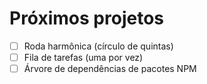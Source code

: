 # Próximos projetos

- [ ] Roda harmônica (círculo de quintas)
- [ ] Fila de tarefas (uma por vez)
- [ ] Árvore de dependências de pacotes NPM
